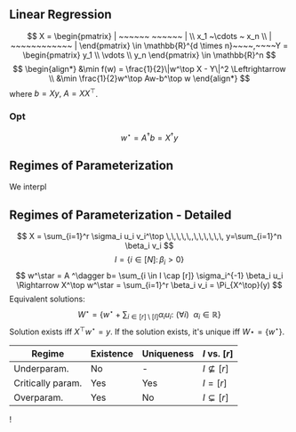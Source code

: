 ## Linear Regression

$$
X = \begin{pmatrix} | ~~~~~~ ~~~~~~ | \\ x_1 ~\cdots ~ x_n \\ | ~~~~~~~~~~~~ | \end{pmatrix} \in \mathbb{R}^{d \times n}~~~~,~~~~Y = \begin{pmatrix} y_1 \\ \vdots \\ y_n \end{pmatrix} \in \mathbb{R}^n
$$
$$
\begin{align*}
&\min f(w) = \frac{1}{2}\|w^\top X - Y\|^2 \Leftrightarrow \\
&\min \frac{1}{2}w^\top Aw-b^\top w
\end{align*}
$$
where $b = Xy,~A=XX^\top$.

### Opt
$$
w^\star = A^{\dagger} b = X^\dagger y
$$
## Regimes of Parameterization
We interpl

## Regimes of Parameterization - Detailed

$$
X = \sum_{i=1}^r \sigma_i u_i v_i^\top \,\,\,\,\,,\,\,\,\,\,\, y=\sum_{i=1}^n \beta_i v_i
$$
$$I = \{i \in [N]:\,\beta_i >0 \}$$
$$
w^\star = A ^\dagger b= \sum_{i \in I \cap [r]} \sigma_i^{-1} \beta_i u_i \Rightarrow X^\top w^\star = \sum_{i=1}^r \beta_i v_i = \Pi_{X^\top}(y)
$$
Equivalent solutions:
$$
W^\star = \left \{w^\star + \sum_{i \in [r] \setminus [I]} \alpha_i u_i :\,\,(\forall i) ~~ \alpha_i \in \mathbb{R} \right\}
$$
Solution exists iff $X^\top w^\star = y$.
If the solution exists, it's unique iff $W \star = \{w^\star\}$.



| Regime            | Existence | Uniqueness               | $I$ vs. $[r]$ |
| ----------------- | ------------------------ | ----------- | -----|
| Underparam.       | No | - |$I \not \subseteq [r]$       |
| Critically param. | Yes    | Yes| $I=[r]$       |
| Overparam.        |  Yes| No      |    $I \subsetneq [r]$         |

!